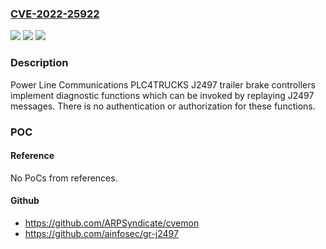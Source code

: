 ### [CVE-2022-25922](https://cve.mitre.org/cgi-bin/cvename.cgi?name=CVE-2022-25922)
![](https://img.shields.io/static/v1?label=Product&message=PLC4TRUCKS&color=blue)
![](https://img.shields.io/static/v1?label=Version&message=%3D%20J2497%20%20&color=brighgreen)
![](https://img.shields.io/static/v1?label=Vulnerability&message=CWE-306&color=brighgreen)

### Description

Power Line Communications PLC4TRUCKS J2497 trailer brake controllers implement diagnostic functions which can be invoked by replaying J2497 messages. There is no authentication or authorization for these functions.

### POC

#### Reference
No PoCs from references.

#### Github
- https://github.com/ARPSyndicate/cvemon
- https://github.com/ainfosec/gr-j2497

